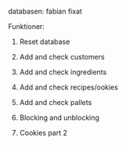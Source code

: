 databasen: fabian fixat

Funktioner: 
1. Reset database

2. Add and check customers 

3. Add and check ingredients

4. Add and check recipes/ookies

5. Add and check pallets 

6. Blocking and unblocking

7. Cookies part 2